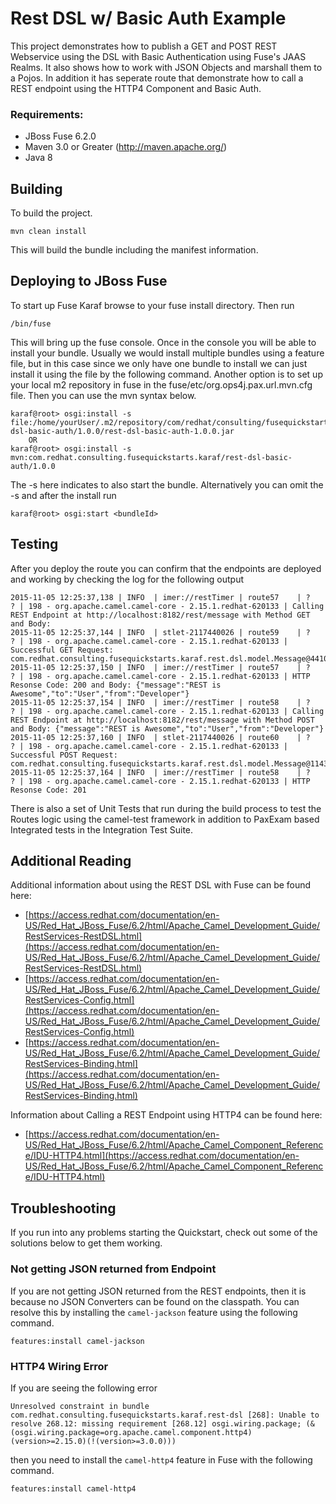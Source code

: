Rest DSL w/ Basic Auth Example
====================================
This project demonstrates how to publish a GET and POST REST Webservice using the DSL with Basic Authentication using Fuse's JAAS Realms. It also shows how to work with JSON Objects and marshall them to a Pojos. In addition it has seperate route that demonstrate how to call a REST endpoint using the HTTP4 Component and Basic Auth. 
 
### Requirements:
 * JBoss Fuse 6.2.0 
 * Maven 3.0 or Greater (http://maven.apache.org/)
 * Java 8
 
Building
-----------------------
 
To build the project. 
 
	mvn clean install
 
This will build the bundle including the manifest information. 

Deploying to JBoss Fuse
-----------------------
 
To start up Fuse Karaf browse to your fuse install directory. Then run
     
	/bin/fuse

This will bring up the fuse console.  Once in the console you will be able to install your bundle.
Usually we would install multiple bundles using a feature file, but in this case since we only have one bundle to install we can just install it using the file by the following command. Another option is to set up your local m2 repository in fuse in the fuse/etc/org.ops4j.pax.url.mvn.cfg file.  Then you can use the mvn syntax below.
 
	karaf@root> osgi:install -s file:/home/yourUser/.m2/repository/com/redhat/consulting/fusequickstarts/karaf/rest-dsl-basic-auth/1.0.0/rest-dsl-basic-auth-1.0.0.jar
        OR
	karaf@root> osgi:install -s mvn:com.redhat.consulting.fusequickstarts.karaf/rest-dsl-basic-auth/1.0.0
 
The -s here indicates to also start the bundle.  Alternatively you can omit the -s and after the install run
    
	karaf@root> osgi:start <bundleId>

Testing
-----------------------
After you deploy the route you can confirm that the endpoints are deployed and working by checking the log for the following output

	2015-11-05 12:25:37,138 | INFO  | imer://restTimer | route57    | ?   ? | 198 - org.apache.camel.camel-core - 2.15.1.redhat-620133 | Calling REST Endpoint at http://localhost:8182/rest/message with Method GET and Body:
	2015-11-05 12:25:37,144 | INFO  | stlet-2117440026 | route59    | ?   ? | 198 - org.apache.camel.camel-core - 2.15.1.redhat-620133 | Successful GET Request: com.redhat.consulting.fusequickstarts.karaf.rest.dsl.model.Message@44101b7c
	2015-11-05 12:25:37,150 | INFO  | imer://restTimer | route57    | ?   ? | 198 - org.apache.camel.camel-core - 2.15.1.redhat-620133 | HTTP Resonse Code: 200 and Body: {"message":"REST is Awesome","to":"User","from":"Developer"}
	2015-11-05 12:25:37,154 | INFO  | imer://restTimer | route58    | ?   ? | 198 - org.apache.camel.camel-core - 2.15.1.redhat-620133 | Calling REST Endpoint at http://localhost:8182/rest/message with Method POST and Body: {"message":"REST is Awesome","to":"User","from":"Developer"}
	2015-11-05 12:25:37,160 | INFO  | stlet-2117440026 | route60    | ?   ? | 198 - org.apache.camel.camel-core - 2.15.1.redhat-620133 | Successful POST Request: com.redhat.consulting.fusequickstarts.karaf.rest.dsl.model.Message@114360cc
	2015-11-05 12:25:37,164 | INFO  | imer://restTimer | route58    | ?   ? | 198 - org.apache.camel.camel-core - 2.15.1.redhat-620133 | HTTP Resonse Code: 201

There is also a set of Unit Tests that run during the build process to test the Routes logic using the camel-test framework in addition to PaxExam based Integrated tests in the Integration Test Suite.

Additional Reading
-----------------------
Additional information about using the REST DSL with Fuse can be found here:

- [https://access.redhat.com/documentation/en-US/Red_Hat_JBoss_Fuse/6.2/html/Apache_Camel_Development_Guide/RestServices-RestDSL.html](https://access.redhat.com/documentation/en-US/Red_Hat_JBoss_Fuse/6.2/html/Apache_Camel_Development_Guide/RestServices-RestDSL.html)
- [https://access.redhat.com/documentation/en-US/Red_Hat_JBoss_Fuse/6.2/html/Apache_Camel_Development_Guide/RestServices-Config.html](https://access.redhat.com/documentation/en-US/Red_Hat_JBoss_Fuse/6.2/html/Apache_Camel_Development_Guide/RestServices-Config.html)
- [https://access.redhat.com/documentation/en-US/Red_Hat_JBoss_Fuse/6.2/html/Apache_Camel_Development_Guide/RestServices-Binding.html](https://access.redhat.com/documentation/en-US/Red_Hat_JBoss_Fuse/6.2/html/Apache_Camel_Development_Guide/RestServices-Binding.html)

Information about Calling a REST Endpoint using HTTP4 can be found here:

- [https://access.redhat.com/documentation/en-US/Red_Hat_JBoss_Fuse/6.2/html/Apache_Camel_Component_Reference/IDU-HTTP4.html](https://access.redhat.com/documentation/en-US/Red_Hat_JBoss_Fuse/6.2/html/Apache_Camel_Component_Reference/IDU-HTTP4.html)

Troubleshooting
-----------------------
If you run into any problems starting the Quickstart, check out some of the solutions below to get them working.

### Not getting JSON returned from Endpoint
If you are not getting JSON returned from the REST endpoints, then it is because no JSON Converters can be found on the classpath. You can resolve this by installing the `camel-jackson` feature using the following command.

	features:install camel-jackson

### HTTP4 Wiring Error
If you are seeing the following error

	Unresolved constraint in bundle com.redhat.consulting.fusequickstarts.karaf.rest-dsl [268]: Unable to resolve 268.12: missing requirement [268.12] osgi.wiring.package; (&(osgi.wiring.package=org.apache.camel.component.http4)(version>=2.15.0)(!(version>=3.0.0)))

then you need to install the `camel-http4` feature in Fuse with the following command.

	features:install camel-http4
